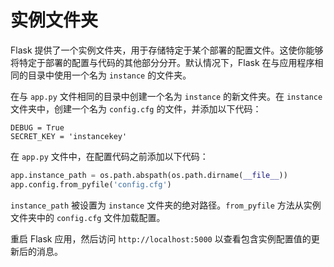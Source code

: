 # 实例文件夹

Flask 提供了一个实例文件夹，用于存储特定于某个部署的配置文件。这使你能够将特定于部署的配置与代码的其他部分分开。默认情况下，Flask 在与应用程序相同的目录中使用一个名为 `instance` 的文件夹。

在与 `app.py` 文件相同的目录中创建一个名为 `instance` 的新文件夹。在 `instance` 文件夹中，创建一个名为 `config.cfg` 的文件，并添加以下代码：

```
DEBUG = True
SECRET_KEY = 'instancekey'
```

在 `app.py` 文件中，在配置代码之前添加以下代码：

```python
app.instance_path = os.path.abspath(os.path.dirname(__file__))
app.config.from_pyfile('config.cfg')
```

`instance_path` 被设置为 `instance` 文件夹的绝对路径。`from_pyfile` 方法从实例文件夹中的 `config.cfg` 文件加载配置。

重启 Flask 应用，然后访问 `http://localhost:5000` 以查看包含实例配置值的更新后的消息。
